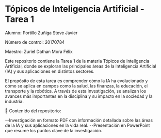 # Tópicos de Inteligencia Artificial - Tarea 1
Alumno: Portillo Zuñiga Steve Javier

Número de control: 20170784

Maestro: Zuriel Dathan Mora Félix


Este repositorio contiene la Tarea 1 de la materia Tópicos de Inteligencia Artificial, donde se exploran las principales áreas de la Inteligencia Artificial (IA) y sus aplicaciones en distintos sectores.

El propósito de esta tarea es comprender cómo la IA ha evolucionado y cómo se aplica en campos como la salud, las finanzas, la educación, el transporte y la robótica. A través de esta investigación, se analizan los avances más importantes en la disciplina y su impacto en la sociedad y la industria.

📂 Contenido del repositorio:

--Investigación en formato PDF con información detallada sobre las áreas de la IA y sus aplicaciones en la vida real.
--Presentación en PowerPoint que resume los puntos clave de la investigación.
